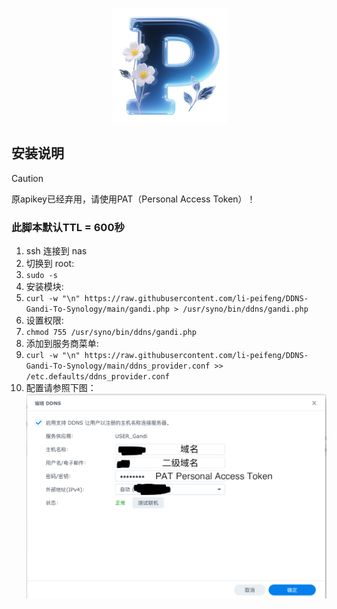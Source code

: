 <p align="center">
  <a href="https://peifeng.li"><img width="184px" alt="logo" src="https://raw.githubusercontent.com/li-peifeng/li-peifeng.github.io/refs/heads/main/logo.png" />
  </a>
</p>

## 安装说明
> [!CAUTION]
> 原apikey已经弃用，请使用PAT（Personal Access Token）！

### 此脚本默认TTL = 600秒
1. ssh 连接到 nas
2. 切换到 root:
3. ```sudo -s```
6. 安装模块:
7. ```curl -w "\n" https://raw.githubusercontent.com/li-peifeng/DDNS-Gandi-To-Synology/main/gandi.php > /usr/syno/bin/ddns/gandi.php```
8. 设置权限:
9. ```chmod 755 /usr/syno/bin/ddns/gandi.php```
12. 添加到服务商菜单:
13. ```curl -w "\n" https://raw.githubusercontent.com/li-peifeng/DDNS-Gandi-To-Synology/main/ddns_provider.conf >> /etc.defaults/ddns_provider.conf```
16. 配置请参照下图：
![配置参考](https://github.com/li-peifeng/DDNS-Gandi-To-Synology/blob/d939f1e043e1c6ac62b010ad0118e1c83f51242f/IMG_0032.jpeg)
